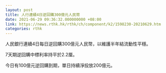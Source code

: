 ```yaml
---
layout: post
title: 人行連續4日逆回購300億元人民幣
date: 2021-06-29 09:36:32.000000000 +08:00
link: https://news.rthk.hk/rthk/ch/component/k2/1598230-20210629.htm
categories: rthk
---
```


人民銀行連續4日每日逆回購300億元人民幣，以維護半年結流動性平穩。

7天期逆回購中標利率持平於2.2厘。

今日有100億元逆回購到期，單日持續淨投放200億元。
